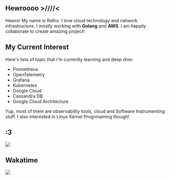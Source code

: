 ## Hewroooo >////<
Hewro! My name is Ridho. I love cloud technology and network infrastructure.
I mostly working with <b>Golang</b> and <b>AWS</b>. I am happily collaborate to create amazing project!

## My Current Interest
Here's lists  of topic that i'm currently learning and deep dive:

- Prometheus
- OpenTelemetry
- Grafana
- Kubernetes
- Google Cloud
- Cassandra DB
- Google Cloud Architecture

Yup, most of them are observability tools, cloud and Software Instrumenting stuff. I also interested in Linux Kernel Progrmaming though!

## :3 
<img src="https://moe-counter.glitch.me/get/@ridhogapx">

## Wakatime
<img src="https://github-readme-stats.vercel.app/api/wakatime?username=rageneko26&theme=outrun&custom_title=RageNeko26%27s%20Wakatime%20Stats&layout=compact&range=last_7_days&langs_count=10">
